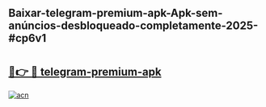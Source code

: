 ## Baixar-telegram-premium-apk-Apk-sem-anúncios-desbloqueado-completamente-2025-#cp6v1

# <h2><a href="https://ainizakaria.my?title=telegram-premium-apk&ref=20M">🔗👉 🔴 telegram-premium-apk</a></h2>

[![acn](https://github.com/user-attachments/assets/0f9c940e-d8b0-45ae-aac7-cd30a18b3e1c)](https://ainizakaria.my?title=telegram-premium-apk&ref=20M)

